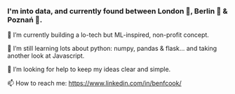 ### I'm into data, and currently found between London 🎩, Berlin 🐻 & Poznań 🐐.

<!--
**bfc782/bfc782** is a ✨ _special_ ✨ repository because its `README.md` (this file) appears on your GitHub profile.

Here are some ideas to get you started:-->

🔭 I’m currently building a lo-tech but ML-inspired, non-profit concept.

🌱 I’m still learning lots about python: numpy, pandas & flask... and taking another look at Javascript.

🤔 I’m looking for help to keep my ideas clear and simple.

📫 How to reach me: https://www.linkedin.com/in/benfcook/

